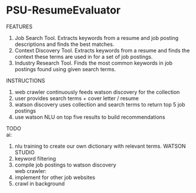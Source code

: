 # PSU-ResumeEvaluator

FEATURES
1. Job Search Tool. Extracts keywords from a resume and job posting descriptions and finds the best matches.
2. Context Discovery Tool. Extracts keywords from a resume and finds the context these terms are used in for a set of job postings. 
3. Industry Research Tool. Finds the most common keywords in job postings found using given search terms.

INSTRUCTIONS  
1. web crawler continuously feeds watson discovery for the collection
2. user provides search terms + cover letter / resume
3. watson discovery uses collection and search terms to return top 5 job postings
4. use watson NLU on top five results to build recommendations

TODO  
ai:
1. nlu training to create our own dictionary with relevant terms. WATSON STUDIO
2. keyword filtering
3. compile job postings to watson discovery  
web crawler:
1. implement for other job websites
2. crawl in background
